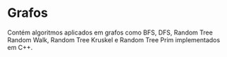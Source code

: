 # Grafos
 Contém algoritmos aplicados em grafos como BFS, DFS, Random Tree Random Walk, Random Tree Kruskel e Random Tree Prim implementados em C++.
